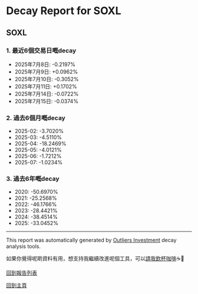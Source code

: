 # Decay Report for SOXL

## SOXL

### 1. 最近6個交易日嘅decay

- 2025年7月8日: -0.2197%
- 2025年7月9日: +0.0962%
- 2025年7月10日: -0.3052%
- 2025年7月11日: +0.1702%
- 2025年7月14日: -0.0722%
- 2025年7月15日: -0.0374%

### 2. 過去6個月嘅decay

- 2025-02: -3.7020%
- 2025-03: -4.5110%
- 2025-04: -18.2469%
- 2025-05: -4.0121%
- 2025-06: -1.7212%
- 2025-07: -1.0234%

### 3. 過去6年嘅decay

- 2020: -50.6970%
- 2021: -25.2568%
- 2022: -46.1766%
- 2023: -28.4421%
- 2024: -38.4514%
- 2025: -33.0452%

------------------------------
This report was automatically generated by [Outliers Investment](https://outliersecon.github.io/Outliers-Investment/) decay analysis tools.

如果你覺得呢啲資料有用，想支持我繼續改進呢個工具，可以[請我飲杯咖啡](https://buymeacoffee.com/outliersecon)☕🙏

[回到報告列表](https://outliersecon.github.io/Outliers-Investment/reports/reports_public)

[回到主頁](https://outliersecon.github.io/Outliers-Investment/)
